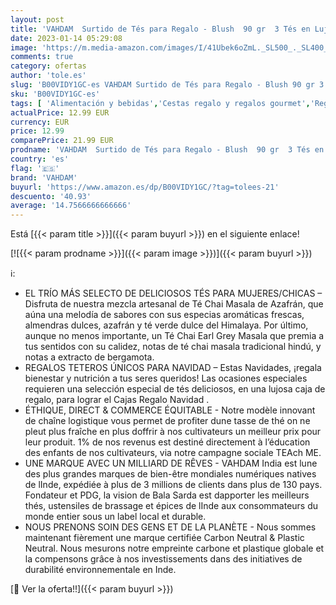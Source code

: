 ```yaml
---
layout: post
title: 'VAHDAM  Surtido de Tés para Regalo - Blush  90 gr  3 Tés en Lujosa Cajas Infusiones Regalo Navidad| Regalos Navidad Mujer| Ideas de Cajas Regalo Navidad  Set Tetero para Regalo'
date: 2023-01-14 05:29:08
image: 'https://m.media-amazon.com/images/I/41Ubek6oZmL._SL500_._SL400_.jpg'
comments: true
category: ofertas
author: 'tole.es'
slug: 'B00VIDY1GC-es VAHDAM Surtido de Tés para Regalo - Blush 90 gr 3 Tés en...'
sku: 'B00VIDY1GC-es'
tags: [ 'Alimentación y bebidas','Cestas regalo y regalos gourmet','Regalos para los aficionados al té','navidad','vahdam','🇪🇸', ]
actualPrice: 12.99 EUR
currency: EUR
price: 12.99
comparePrice: 21.99 EUR
prodname: 'VAHDAM  Surtido de Tés para Regalo - Blush  90 gr  3 Tés en Lujosa Cajas Infusiones Regalo Navidad| Regalos Navidad Mujer| Ideas de Cajas Regalo Navidad  Set Tetero para Regalo'
country: 'es'
flag: '🇪🇸'
brand: 'VAHDAM'
buyurl: 'https://www.amazon.es/dp/B00VIDY1GC/?tag=tolees-21'
descuento: '40.93'
average: '14.7566666666666'
---
```


Está [{{< param title >}}]({{< param buyurl >}}) en el siguiente enlace!

[![{{< param prodname >}}]({{< param image >}})]({{< param buyurl >}})

ℹ️:

- EL TRÍO MÁS SELECTO DE DELICIOSOS TÉS PARA MUJERES/CHICAS – Disfruta de nuestra mezcla artesanal de Té Chai Masala de Azafrán, que aúna una melodía de sabores con sus especias aromáticas frescas, almendras dulces, azafrán y té verde dulce del Himalaya. Por último, aunque no menos importante, un Té Chai Earl Grey Masala que premia a tus sentidos con su calidez, notas de té chai masala tradicional hindú, y notas a extracto de bergamota.
- REGALOS TETEROS ÚNICOS PARA NAVIDAD – Estas Navidades, ¡regala bienestar y nutrición a tus seres queridos! Las ocasiones especiales requieren una selección especial de tés deliciosos, en una lujosa caja de regalo, para lograr el Cajas Regalo Navidad .
- ÉTHIQUE, DIRECT & COMMERCE ÉQUITABLE - Notre modèle innovant de chaîne logistique vous permet de profiter dune tasse de thé on ne pleut plus fraîche en plus doffrir à nos cultivateurs un meilleur prix pour leur produit. 1% de nos revenus est destiné directement à l’éducation des enfants de nos cultivateurs, via notre campagne sociale TEAch ME.
- UNE MARQUE AVEC UN MILLIARD DE RÊVES - VAHDAM India est lune des plus grandes marques de bien-être mondiales numériques natives de lInde, expédiée à plus de 3 millions de clients dans plus de 130 pays. Fondateur et PDG, la vision de Bala Sarda est dapporter les meilleurs thés, ustensiles de brassage et épices de lInde aux consommateurs du monde entier sous un label local et durable.
- NOUS PRENONS SOIN DES GENS ET DE LA PLANÈTE - Nous sommes maintenant fièrement une marque certifiée Carbon Neutral & Plastic Neutral. Nous mesurons notre empreinte carbone et plastique globale et la compensons grâce à nos investissements dans des initiatives de durabilité environnementale en Inde.

[🛒 Ver la oferta!!]({{< param buyurl >}})
